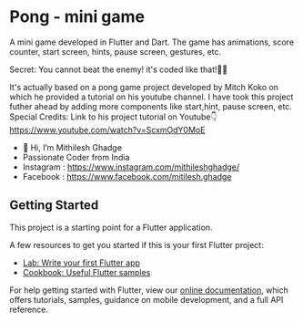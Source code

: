 # Pong - mini game

A mini game developed in Flutter and Dart.
The game has animations, score counter, start screen, hints, pause screen, gestures, etc.

Secret: You cannot beat the enemy! it's coded like that!🤫🤭

It's actually based on a pong game project developed by Mitch Koko on which he provided a tutorial on his youtube channel. I have took this project futher ahead by adding more components like start,hint, pause screen, etc.
Special Credits: Link to his project tutorial on Youtube👇
https://www.youtube.com/watch?v=ScxmOdY0MoE

- 👋 Hi, I’m Mithilesh Ghadge
- Passionate Coder from India
- Instagram : https://www.instagram.com/mithileshghadge/
- Facebook : https://www.facebook.com/mitilesh.ghadge

## Getting Started

This project is a starting point for a Flutter application.

A few resources to get you started if this is your first Flutter project:

- [Lab: Write your first Flutter app](https://flutter.dev/docs/get-started/codelab)
- [Cookbook: Useful Flutter samples](https://flutter.dev/docs/cookbook)

For help getting started with Flutter, view our
[online documentation](https://flutter.dev/docs), which offers tutorials,
samples, guidance on mobile development, and a full API reference.
